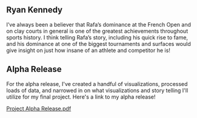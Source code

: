 ## Ryan Kennedy

I’ve always been a believer that Rafa’s dominance at the French Open and on clay courts in general is one of the greatest achievements throughout sports history. I think telling Rafa’s story, including his quick rise to fame, and his dominance at one of the biggest tournaments and surfaces would give insight on just how insane of an athlete and competitor he is!

## Alpha Release
For the alpha release, I've created a handful of visualizations, processed loads of data, and narrowed in on what visualizations and story telling I'll utilize for my final project. Here's a link to my alpha release! 

[Project Alpha Release.pdf](https://github.com/rykay/RafaSite/files/8439562/Project.Alpha.Release.pdf)
